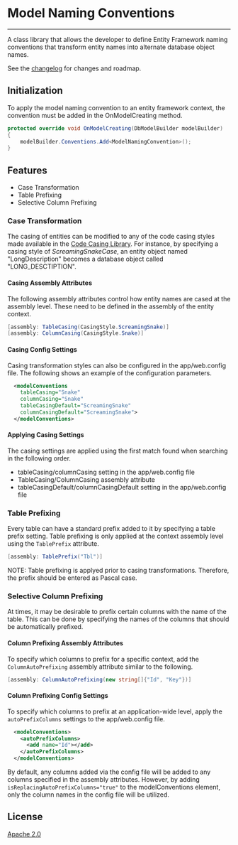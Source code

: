 # Model Naming Conventions



--------------------------

A class library that allows the developer to define Entity Framework naming conventions that transform entity names into alternate database object names. 

See the [changelog](CHANGELOG.md) for changes and roadmap.

## Initialization
To apply the model naming convention to an entity framework context, the convention must be added in the OnModelCreating method.
```C#
protected override void OnModelCreating(DbModelBuilder modelBuilder)
{
    modelBuilder.Conventions.Add<ModelNamingConvention>();
}
```


## Features

- Case Transformation
- Table Prefixing
- Selective Column Prefixing

### Case Transformation
The casing of entities can be modified to any of the code casing styles made available in the [Code Casing Library](https://github.com/kyleherzog/CodeCasing). For instance, by specifying a casing style of *ScreamingSnakeCase*, an entity object named "LongDescription" becomes a database object called "LONG_DESCTIPTION".

#### Casing Assembly Attributes
The following assembly attributes control how entity names are cased at the assembly level. These need to be defined in the assembly of the entity context.
```C#
[assembly: TableCasing(CasingStyle.ScreamingSnake)]
[assembly: ColumnCasing(CasingStyle.Snake)]
```  
  

#### Casing Config Settings
Casing transformation styles can also be configured in the app/web.config file.  The following shows an example of the configuration parameters.

```xml
  <modelConventions     
    tableCasing="Snake"
    columnCasing="Snake"
    tableCasingDefault="ScreamingSnake" 
    columnCasingDefault="ScreamingSnake">
  </modelConventions>
```

#### Applying Casing Settings
The casing settings are applied using the first match found when searching in the following order.

- tableCasing/columnCasing setting in the app/web.config file
- TableCasing/ColumnCasing assembly attribute
- tableCasingDefault/columnCasingDefault setting in the app/web.config file

### Table Prefixing
Every table can have a standard prefix added to it by specifying a table prefix setting.  Table prefixing is only applied at the context assembly level using the `TablePrefix` attribute.
```C#
[assembly: TablePrefix("Tbl")]
```

NOTE: Table prefixing is applyed prior to casing transformations.  Therefore, the prefix should be entered as Pascal case.

### Selective Column Prefixing
At times, it may be desirable to prefix certain columns with the name of the table.  This can be done by specifying the names of the columns that should be automatically prefixed.

#### Column Prefixing Assembly Attributes
To specify which columns to prefix for a specific context, add the `ColumnAutoPrefixing` assembly attribute similar to the following.
```c#
[assembly: ColumnAutoPrefixing(new string[]{"Id", "Key"})]
```

#### Column Prefixing Config Settings
To specify which columns to prefix at an application-wide level, apply the `autoPrefixColumns` settings to the app/web.config file.

```xml
  <modelConventions>
    <autoPrefixColumns>
      <add name="Id"></add>      
    </autoPrefixColumns>
  </modelConventions>
```

By default, any columns added via the config file will be added to any columns specified in the assembly attributes.  However, by adding `isReplacingAutoPrefixColumns="true"` to the modelConventions element, only the column names in the config file will be utilized.


## License
[Apache 2.0](LICENSE)